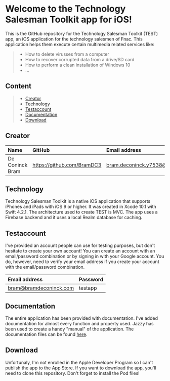 # Welcome to the Technology Salesman Toolkit app for iOS!

This is the GitHub repository for the Technology Salesman Toolkit (TEST) app, an iOS application for the technology salesmen of Fnac. This application helps them execute certain multimedia related services like:
> - How to delete virusses from a computer
> - How to recover corrupted data from a drive/SD card
> - How to perform a clean installation of Windows 10
> - ...

## Content

> - [Creator](#creator)
> - [Technology](#technology)
> - [Testaccount](#testaccount)
> - [Documentation](#documentation)
> - [Download](#download)

## Creator

| Name     | GitHub                        | Email address                               |
| :---     | :---                          | :---                                |
| De Coninck Bram | <https://github.com/BramDC3> | [bram.deconinck.y7538@student.hogent.be](mailto:bram.deconinck.y7538@student.hogent.be) |

## Technology

Technology Salesman Toolkit is a native iOS application that supports iPhones and iPads with iOS 9 or higher. It was created in Xcode 10.1 with Swift 4.2.1. The architecture used to create TEST is MVC. The app uses a Firebase backend and it uses a local Realm database for caching.

## Testaccount

I've provided an account people can use for testing purposes, but don't hesitate to create your own account! You can create an account with an email/password combination or by signing in with your Google account. You do, however, need to verify your email address if you create your account with the email/password combination.

| Email address     | Password    |
| :---     | :---   |
| bram@bramdeconinck.com | testapp |

## Documentation

The entire application has been provided with documentation. I've added documentation for almost every function and property used. Jazzy has been used to create a handy "manual" of the application. The documentation files can be found [here](https://github.com/BramDC3/Technology-Salesman-Toolkit-iOS/tree/master/docs).

## Download

Unfortunaly, I'm not enrolled in the Apple Developer Program so I can't publish the app to the App Store. If you want to download the app, you'll need to clone this repository. Don't forget to install the Pod files!
